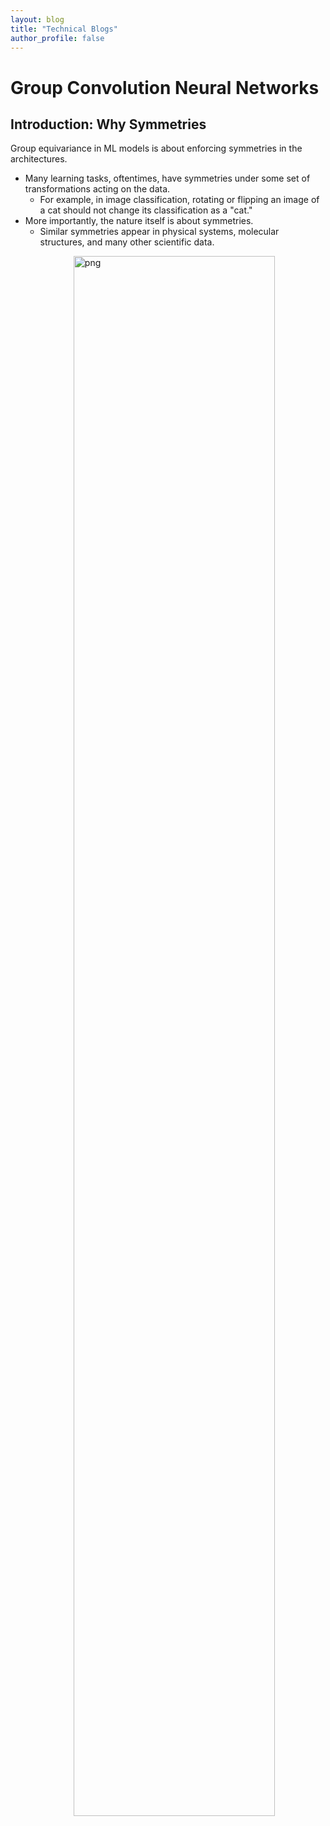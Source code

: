 ```yaml
---
layout: blog
title: "Technical Blogs"
author_profile: false
---
```


# Group Convolution Neural Networks

## Introduction: Why Symmetries
Group equivariance in ML models is about enforcing symmetries in the architectures.
- Many learning tasks, oftentimes, have symmetries under some set of transformations acting on the data.
	- For example, in image classification, rotating or flipping an image of a cat should not change its classification as a "cat."
- More importantly, the nature itself is about symmetries.
	- Similar symmetries appear in physical systems, molecular structures, and many other scientific data.
	
<img align="right" alt="png" width="80%" src="https://raw.githubusercontent.com/wenhangao21/wenhangao21.github.io/refs/heads/main/blogs/files/1_gconv/symmetry.png"/>